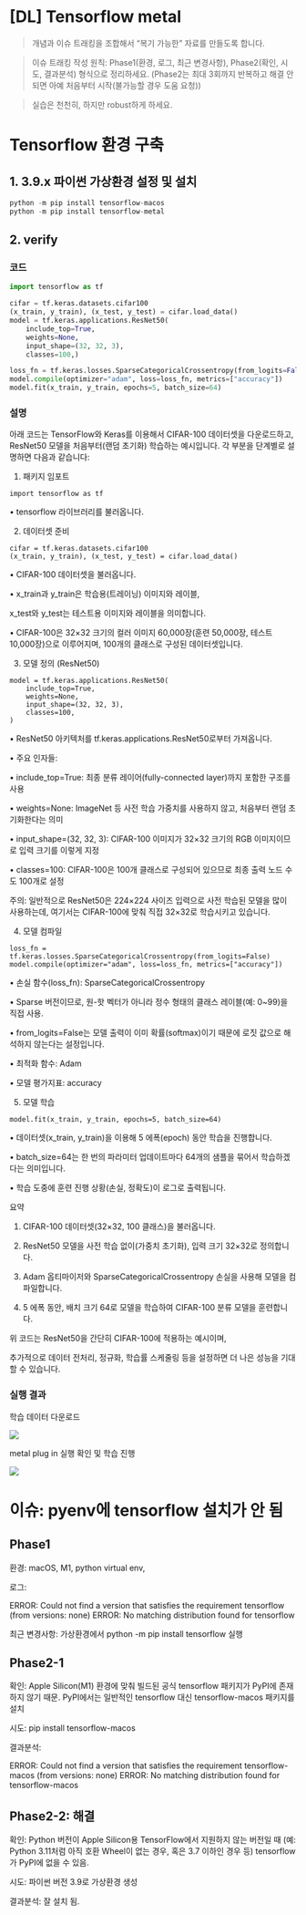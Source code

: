 # [DL] Tensorflow metal



> 개념과 이슈 트래킹을 조합해서 “복기 가능한” 자료를 만들도록 합니다.

> 이슈 트래킹 작성 원칙: Phase1(환경, 로그, 최근 변경사항), Phase2(확인, 시도, 결과분석) 형식으로 정리하세요. (Phase2는 최대 3회까지 반복하고 해결 안 되면 아예 처음부터 시작(불가능할 경우 도움 요청))

> 실습은 천천히, 하지만 robust하게 하세요. 



# Tensorflow 환경 구축

## 1. 3.9.x 파이썬 가상환경 설정 및 설치

```python
python -m pip install tensorflow-macos
python -m pip install tensorflow-metal
```

## 2. verify

### 코드

```python
import tensorflow as tf

cifar = tf.keras.datasets.cifar100
(x_train, y_train), (x_test, y_test) = cifar.load_data()
model = tf.keras.applications.ResNet50(
    include_top=True,
    weights=None,
    input_shape=(32, 32, 3),
    classes=100,)

loss_fn = tf.keras.losses.SparseCategoricalCrossentropy(from_logits=False)
model.compile(optimizer="adam", loss=loss_fn, metrics=["accuracy"])
model.fit(x_train, y_train, epochs=5, batch_size=64)
```

### 설명

아래 코드는 TensorFlow와 Keras를 이용해서 CIFAR-100 데이터셋을 다운로드하고, ResNet50 모델을 처음부터(랜덤 초기화) 학습하는 예시입니다. 각 부분을 단계별로 설명하면 다음과 같습니다:

1. 패키지 임포트

```plain text
import tensorflow as tf
```

•	tensorflow 라이브러리를 불러옵니다.

2. 데이터셋 준비

```plain text
cifar = tf.keras.datasets.cifar100
(x_train, y_train), (x_test, y_test) = cifar.load_data()
```

•	CIFAR-100 데이터셋을 불러옵니다.

•	x_train과 y_train은 학습용(트레이닝) 이미지와 레이블,

x_test와 y_test는 테스트용 이미지와 레이블을 의미합니다.

•	CIFAR-100은 32×32 크기의 컬러 이미지 60,000장(훈련 50,000장, 테스트 10,000장)으로 이루어지며, 100개의 클래스로 구성된 데이터셋입니다.

3. 모델 정의 (ResNet50)

```plain text
model = tf.keras.applications.ResNet50(
    include_top=True,
    weights=None,
    input_shape=(32, 32, 3),
    classes=100,
)
```

•	ResNet50 아키텍처를 tf.keras.applications.ResNet50로부터 가져옵니다.

•	주요 인자들:

•	include_top=True: 최종 분류 레이어(fully-connected layer)까지 포함한 구조를 사용

•	weights=None: ImageNet 등 사전 학습 가중치를 사용하지 않고, 처음부터 랜덤 초기화한다는 의미

•	input_shape=(32, 32, 3): CIFAR-100 이미지가 32×32 크기의 RGB 이미지이므로 입력 크기를 이렇게 지정

•	classes=100: CIFAR-100은 100개 클래스로 구성되어 있으므로 최종 출력 노드 수도 100개로 설정

주의: 일반적으로 ResNet50은 224×224 사이즈 입력으로 사전 학습된 모델을 많이 사용하는데, 여기서는 CIFAR-100에 맞춰 직접 32×32로 학습시키고 있습니다.

4. 모델 컴파일

```plain text
loss_fn = tf.keras.losses.SparseCategoricalCrossentropy(from_logits=False)
model.compile(optimizer="adam", loss=loss_fn, metrics=["accuracy"])
```

•	손실 함수(loss_fn): SparseCategoricalCrossentropy

•	Sparse 버전이므로, 원-핫 벡터가 아니라 정수 형태의 클래스 레이블(예: 0~99)을 직접 사용.

•	from_logits=False는 모델 출력이 이미 확률(softmax)이기 때문에 로짓 값으로 해석하지 않는다는 설정입니다.

•	최적화 함수: Adam

•	모델 평가지표: accuracy

5. 모델 학습

```plain text
model.fit(x_train, y_train, epochs=5, batch_size=64)
```

•	데이터셋(x_train, y_train)을 이용해 5 에폭(epoch) 동안 학습을 진행합니다.

•	batch_size=64는 한 번의 파라미터 업데이트마다 64개의 샘플을 묶어서 학습하겠다는 의미입니다.

•	학습 도중에 훈련 진행 상황(손실, 정확도)이 로그로 출력됩니다.

요약

1.	CIFAR-100 데이터셋(32×32, 100 클래스)을 불러옵니다.

2.	ResNet50 모델을 사전 학습 없이(가중치 초기화), 입력 크기 32×32로 정의합니다.

3.	Adam 옵티마이저와 SparseCategoricalCrossentropy 손실을 사용해 모델을 컴파일합니다.

4.	5 에폭 동안, 배치 크기 64로 모델을 학습하여 CIFAR-100 분류 모델을 훈련합니다.

위 코드는 ResNet50을 간단히 CIFAR-100에 적용하는 예시이며,

추가적으로 데이터 전처리, 정규화, 학습률 스케줄링 등을 설정하면 더 나은 성능을 기대할 수 있습니다.

### 실행 결과

학습 데이터 다운로드

![](https://prod-files-secure.s3.us-west-2.amazonaws.com/a79cc0c1-f77b-45c6-af98-ce249dc64875/5f846457-bdb1-4d02-abc3-43007f914684/Screenshot_2025-03-03_at_11.04.07_PM.png?X-Amz-Algorithm=AWS4-HMAC-SHA256&X-Amz-Content-Sha256=UNSIGNED-PAYLOAD&X-Amz-Credential=ASIAZI2LB4662LC6Z4N4%2F20250313%2Fus-west-2%2Fs3%2Faws4_request&X-Amz-Date=20250313T095724Z&X-Amz-Expires=3600&X-Amz-Security-Token=IQoJb3JpZ2luX2VjEIn%2F%2F%2F%2F%2F%2F%2F%2F%2F%2FwEaCXVzLXdlc3QtMiJGMEQCIEsleZCrpPYIJoQSGED6Si%2BtnCvgAenpPranG4tGsDYfAiBiarMbuSpwHWRDkcJzJSqLjcddWMZA0RyUanpDkw7h9SqIBAjS%2F%2F%2F%2F%2F%2F%2F%2F%2F%2F8BEAAaDDYzNzQyMzE4MzgwNSIMiIZlElg41%2Fegdn3iKtwDJI%2BENxiyPL7q0UTLoEGRJgLpV7tRyaz5RW9hcWCh1Dy%2F%2Bw%2BA31ElDkal%2FoUq3uoicp3UsRBBHvaTbpZX7nKeJO7Dg2%2BrAhpuJ7FfRqL4HvPCUH4ewWx87rR%2FCvbWrvkoKXaPhhDz3Q3MxR88Fa32jM5pRD3G8EC%2FDBbGeT0PVGO2fFWnXhDJN%2FUutt3pNaC0sjq0KzZs6Mnkd3lcIY1MAtb2n%2F6Qul0vjfYfhauRYK6TAQQ3YTxWVCalKxkuKaFpWOZintHHB7EP5DyUpmEBYz7%2BjH5MvjbTqr%2Fe55Xmq9KirVY1xi4%2B57wImFXssBdgA5vapXkj2WdPa1Em4CNKfrwefSyXvNT4mh55grnv8sqIk6fHrQJObgL8MWhg%2F2wc%2Fph2wVeCC%2FzDvn56KCTw%2BtFFnKicQmnh59eqjDqgChnoA4ZGqFL9hocl6N%2BP8sLQIfXrSkDdoi45o4cwXh%2F54C73cCXKeK0r4EC04rSrYvAHqhE%2FZtleI7lmy90YgFbDyZISkul9EdaT416XrXc6%2FSpt8Gdr4im8sUC%2Fdx84XugrEkudlNlSYoZoq2qdnbLo70GzG%2Fqc%2B7CiA1BcHevLarwysx3UyZnhrRiUkfoT3%2BaVRULEfzsAjtEGgLYw78DKvgY6pgElgc9gM3xojmBkPjcosk06qM%2B%2BY6MCgMjXscr7dsR2bqaM6yMtSUqqtyFutfsfAKhffyoW7V3kWXlyytV2Fm6xw%2BDv9AggicMmQY3JN8FNhBrdbVZ2NHy76CE6PSyJeDu7M%2BEaQ1KBq1yR6fw4n09cFtUAxFtfxT2%2BvgNWUZ2QTV7FWHHzDjIpGgypKp71MEY5ZlI2QZFtvvrXXT8dMIxp3ywspOXa&X-Amz-Signature=b3a8173857ff50850db650fef66d7536b66ec185e65103a368f829c5060e13ce&X-Amz-SignedHeaders=host&x-id=GetObject)

metal plug in 실행 확인 및 학습 진행

![](https://prod-files-secure.s3.us-west-2.amazonaws.com/a79cc0c1-f77b-45c6-af98-ce249dc64875/30e809d3-ade8-4866-ac41-fd1574d85dae/Screenshot_2025-03-03_at_11.08.27_PM.png?X-Amz-Algorithm=AWS4-HMAC-SHA256&X-Amz-Content-Sha256=UNSIGNED-PAYLOAD&X-Amz-Credential=ASIAZI2LB4662LC6Z4N4%2F20250313%2Fus-west-2%2Fs3%2Faws4_request&X-Amz-Date=20250313T095724Z&X-Amz-Expires=3600&X-Amz-Security-Token=IQoJb3JpZ2luX2VjEIn%2F%2F%2F%2F%2F%2F%2F%2F%2F%2FwEaCXVzLXdlc3QtMiJGMEQCIEsleZCrpPYIJoQSGED6Si%2BtnCvgAenpPranG4tGsDYfAiBiarMbuSpwHWRDkcJzJSqLjcddWMZA0RyUanpDkw7h9SqIBAjS%2F%2F%2F%2F%2F%2F%2F%2F%2F%2F8BEAAaDDYzNzQyMzE4MzgwNSIMiIZlElg41%2Fegdn3iKtwDJI%2BENxiyPL7q0UTLoEGRJgLpV7tRyaz5RW9hcWCh1Dy%2F%2Bw%2BA31ElDkal%2FoUq3uoicp3UsRBBHvaTbpZX7nKeJO7Dg2%2BrAhpuJ7FfRqL4HvPCUH4ewWx87rR%2FCvbWrvkoKXaPhhDz3Q3MxR88Fa32jM5pRD3G8EC%2FDBbGeT0PVGO2fFWnXhDJN%2FUutt3pNaC0sjq0KzZs6Mnkd3lcIY1MAtb2n%2F6Qul0vjfYfhauRYK6TAQQ3YTxWVCalKxkuKaFpWOZintHHB7EP5DyUpmEBYz7%2BjH5MvjbTqr%2Fe55Xmq9KirVY1xi4%2B57wImFXssBdgA5vapXkj2WdPa1Em4CNKfrwefSyXvNT4mh55grnv8sqIk6fHrQJObgL8MWhg%2F2wc%2Fph2wVeCC%2FzDvn56KCTw%2BtFFnKicQmnh59eqjDqgChnoA4ZGqFL9hocl6N%2BP8sLQIfXrSkDdoi45o4cwXh%2F54C73cCXKeK0r4EC04rSrYvAHqhE%2FZtleI7lmy90YgFbDyZISkul9EdaT416XrXc6%2FSpt8Gdr4im8sUC%2Fdx84XugrEkudlNlSYoZoq2qdnbLo70GzG%2Fqc%2B7CiA1BcHevLarwysx3UyZnhrRiUkfoT3%2BaVRULEfzsAjtEGgLYw78DKvgY6pgElgc9gM3xojmBkPjcosk06qM%2B%2BY6MCgMjXscr7dsR2bqaM6yMtSUqqtyFutfsfAKhffyoW7V3kWXlyytV2Fm6xw%2BDv9AggicMmQY3JN8FNhBrdbVZ2NHy76CE6PSyJeDu7M%2BEaQ1KBq1yR6fw4n09cFtUAxFtfxT2%2BvgNWUZ2QTV7FWHHzDjIpGgypKp71MEY5ZlI2QZFtvvrXXT8dMIxp3ywspOXa&X-Amz-Signature=2b4d37d7e87ea8b7d6e5c8b204c0691959694439cd454f0c09af50a2d1fc4af9&X-Amz-SignedHeaders=host&x-id=GetObject)

# 이슈: pyenv에 tensorflow 설치가 안 됨

## Phase1

환경: macOS, M1, python virtual env, 

로그: 

ERROR: Could not find a version that satisfies the requirement tensorflow (from versions: none)
ERROR: No matching distribution found for tensorflow

최근 변경사항: 가상환경에서  python -m pip install tensorflow 실행

## Phase2-1

확인: Apple Silicon(M1) 환경에 맞춰 빌드된 공식 tensorflow 패키지가 PyPI에 존재하지 않기 때문. PyPI에서는 일반적인 tensorflow 대신 tensorflow-macos 패키지를 설치

시도: pip install tensorflow-macos

결과분석:

ERROR: Could not find a version that satisfies the requirement tensorflow-macos (from versions: none)
ERROR: No matching distribution found for tensorflow-macos

## Phase2-2: 해결

확인: Python 버전이 Apple Silicon용 TensorFlow에서 지원하지 않는 버전일 때 (예: Python 3.11처럼 아직 호환 Wheel이 없는 경우, 혹은 3.7 이하인 경우 등) tensorflow가 PyPI에 없을 수 있음.

시도: 파이썬 버전 3.9로 가상환경 생성

결과분석: 잘 설치 됨.



